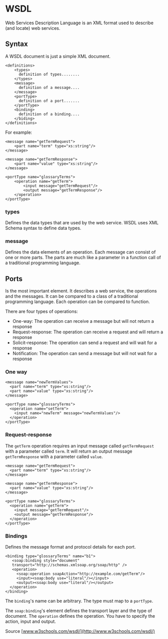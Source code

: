 # WSDL

Web Services Description Language is an XML format used to describe (and locate) web services.

## Syntax

A WSDL document is just a simple XML document. 

	<definitions>
		<types>
		  definition of types........
		</types>
		<message>
		  definition of a message....
		</message>
		<portType>
		  definition of a port.......
		</portType>
		<binding>
		  definition of a binding....
		</biding>
	</definitions>

For example:	

	<message name="getTermRequest">
		<part name="term" type="xs:string"/>
	</message>

	<message name="getTermResponse">
		<part name="value" type="xs:string"/>
	</message>

	<portType name="glossaryTerms">
		<operation name="getTerm">
			<input message="getTermRequest"/>
			<output message="getTermResponse"/>
		</operation>
	</portType>

### types

Defines the data types that are used by the web service. WSDL uses XML Schema syntax to define data types.

### message

Defines the data elements of an operation. Each message can consist of one or more parts. The parts are much like a parameter in a function call of a traditional programming language.

## Ports

Is the most important element. It describes a web service, the operations and the messages. It can be compared to a class of a traditional programming language. Each operation can be compared to function.

There are four types of operations:

- One-way: The operation can receive a message but will not return a response
- Request-response:	The operation can receive a request and will return a response
- Solicit-response: The operation can send a request and will wait for a response
- Notification: The operation can send a message but will not wait for a response

### One way

	<message name="newTermValues">
	  <part name="term" type="xs:string"/>
	  <part name="value" type="xs:string"/>
	</message>

	<portType name="glossaryTerms">
	  <operation name="setTerm">
		<input name="newTerm" message="newTermValues"/>
	  </operation>
	</portType>

### Request-response

The `getTerm` operation requires an input message called `getTermRequest` with a parameter called `term`. It will return an output message `getTermResponse` with a parameter called `value`.

	<message name="getTermRequest">
	  <part name="term" type="xs:string"/>
	</message>

	<message name="getTermResponse">
	  <part name="value" type="xs:string"/>
	</message>

	<portType name="glossaryTerms">
	  <operation name="getTerm">
		<input message="getTermRequest"/>
		<output message="getTermResponse"/>
	  </operation>
	</portType>

### Bindings

Defines the message format and protocol details for each port.

	<binding type="glossaryTerms" name="b1">
	   <soap:binding style="document"
	   transport="http://schemas.xmlsoap.org/soap/http" />
	   <operation>
		 <soap:operation soapAction="http://example.com/getTerm"/>
		 <input><soap:body use="literal"/></input>
		 <output><soap:body use="literal"/></output>
	  </operation>
	</binding>

The `binding`'s name can be arbitrary. The type must map to a `portType`.

The `soap:binding`'s element defines the transport layer and the type of document. The `operation` defines the operation. You have to specify the action, input and output.

Source [www.w3schools.com/wsdl/](http://www.w3schools.com/wsdl/)
